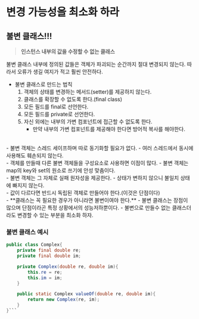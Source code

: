 # 변경 가능성을 최소화 하라

## 불변 클래스!!!
> **인스턴스 내부의 값을 수정할 수 없는 클래스**  
> 
불변 클래스 내부에 정의된 값들은 객체가 파괴되는 순간까지 절대 변경되지 않는다. 따라서 오류가 생길 여지가 적고 훨씬 안전하다.

-  불변 클래스로 만드는 법칙
   1. 객체의 상태를 변경하는 메서드(setter)를 제공하지 않는다.
   2. 클래스를 확장할 수 없도록 한다.(final class)
   3. 모든 필드를 final로 선언한다.
   4. 모든 필드를 private로 선언한다.
   5. 자신 외에는 내부의 가변 컴포넌트에 접근할 수 없도록 한다.
      - 만약 내부의 가변 컴포넌트를 제공해야 한다면 방어적 복사를 해야한다.
<br>
- 불변 객체는 스레드 세이프하며 따로 동기화할 필요가 없다.
   - 여러 스레드에서 동시에 사용해도 훼손되지 않는다.
<br>
-  객체를 만들때 다른 불변 객체들을 구성요소로 사용하면 이점이 많다.
   - 불변 객체는 map의 key와 set의 원소로 쓰기에 안성 맞춤이다.
<br>
-  불변 객체는 그 자체로 실패 원자성을 제공한다.
    - 상태가 변하지 않으니 불일치 상태에 빠지지 않는다.
<br>
- 값이 다르다면 반드시 독립된 객체로 만들어야 한다.(이것은 단점이다)
<br>
- **클래스는 꼭 필요한 경우가 아니라면 불변이여야 한다.**
  - 불변 클래스는 장점이 많으며 단점이라곤 특정 상황에서의 성능저하뿐이다.
  - 불변으로 만들수 없는 클래스더라도 변경할 수 있는 부분을 최소화 하자.
   
### 불변 클래스 예시

```java
public class Complex{
    private final double re;
    private final double im;

    private Complex(double re, double im){
        this.re = re;
        this.im = im;
    }

    public static Complex valueOf(double re, double im){
        return new Complex(re, im);
    }
}```
